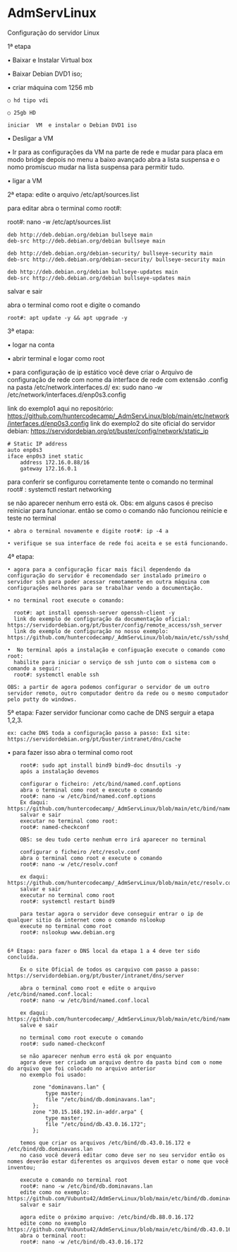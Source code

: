 # AdmServLinux
Configuração do servidor Linux


1ª etapa

• Baixar e Instalar Virtual box 

•  Baixar Debian DVD1 iso;

•  criar máquina com 1256 mb 

    ○ hd tipo vdi   
    
    ○ 25gb HD 
    
    iniciar  VM  e instalar o Debian DVD1 iso

• Desligar a VM 

• Ir para as configurações da VM na parte de rede e mudar para placa em modo bridge depois no menu a baixo avançado abra a lista suspensa e o nomo promíscuo mudar na lista suspensa para permitir tudo.

• ligar a VM 

    
2ª etapa:
edite o arquivo /etc/apt/sources.list   

para editar abra o terminal como root#: 

root#: nano -w /etc/apt/sources.list

    
    deb http://deb.debian.org/debian bullseye main
    deb-src http://deb.debian.org/debian bullseye main

    deb http://deb.debian.org/debian-security/ bullseye-security main
    deb-src http://deb.debian.org/debian-security/ bullseye-security main

    deb http://deb.debian.org/debian bullseye-updates main
    deb-src http://deb.debian.org/debian bullseye-updates main
    
salvar e sair

abra o terminal como root e digite o comando 
    
    root#: apt update -y && apt upgrade -y
    
    
3ª etapa: 

• logar na conta 

• abrir terminal e logar como root 

• para configuração de ip estático você deve criar o Arquivo de configuração de rede com nome da interface de rede com extensão .config na pasta /etc/network.interfaces.d/
ex: sudo nano -w /etc/network/interfaces.d/enp0s3.config

link do exemplo1 aqui no repositório: https://github.com/huntercodecamp/_AdmServLinux/blob/main/etc/network/interfaces.d/enp0s3.config
link do exemplo2 do site oficial do servidor debian: https://servidordebian.org/pt/buster/config/network/static_ip

    # Static IP address
    auto enp0s3
    iface enp0s3 inet static
        address 172.16.0.88/16
        gateway 172.16.0.1

para conferir se configurou corretamente tente o comando no terminal root# : systemctl restart networking 

se não aparecer nenhum erro está ok. 
Obs: em alguns casos é preciso reiniciar para funcionar. 
então se como o comando não funcionou reinicie e teste no terminal 

    • abra o terminal novamente e digite root#: ip -4 a

    • verifique se sua interface de rede foi aceita e se está funcionando.
    


4ª etapa: 

    • agora para a configuração ficar mais fácil dependendo da configuração do servidor é recomendado ser instalado primeiro o servidor ssh para poder acessar remotamente en outra máquina com configurações melhores para se trabalhar vendo a documentação.

    • no terminal root execute o comando: 

      root#: apt install openssh-server openssh-client -y 
      link do exemplo de configuração da documentação oficial: https://servidordebian.org/pt/buster/config/remote_access/ssh_server
      link do exemplo de configuração no nosso exemplo: https://github.com/huntercodecamp/_AdmServLinux/blob/main/etc/ssh/sshd_config

    •  No terminal após a instalação e configuação execute o comando como root: 
      habilite para iniciar o serviço de ssh junto com o sistema com o comando a seguir:
      root#: systemctl enable ssh

    OBS: a partir de agora podemos configurar o servidor de um outro servidor remoto, outro computador dentro da rede ou o mesmo computador pelo putty do windows.



5ª etapa: Fazer servidor funcionar como cache de DNS serguir a etapa 1,2,3.

    ex: cache DNS toda a configuração passo a passo: Ex1 site: https://servidordebian.org/pt/buster/intranet/dns/cache
   
   •  para fazer isso abra o terminal como root
    
        root#: sudo apt install bind9 bind9-doc dnsutils -y
        após a instalação devemos 
        
        configurar o ficheiro: /etc/bind/named.conf.options
        abra o terminal como root e execute o comando
        root#: nano -w /etc/bind/named.conf.options
        Ex daqui: https://github.com/huntercodecamp/_AdmServLinux/blob/main/etc/bind/named.conf.options
        salvar e sair
        executar no terminal como root: 
        root#: named-checkconf

        OBS: se deu tudo certo nenhum erro irá aparecer no terminal

        configurar o ficheiro /etc/resolv.conf
        abra o terminal como root e execute o comando 
        root#: nano -w /etc/resolv.conf

        ex daqui: https://github.com/huntercodecamp/_AdmServLinux/blob/main/etc/resolv.conf
        salvar e sair 
        executar no terminal como root 
        root#: systemctl restart bind9

        para testar agora o servidor deve conseguir entrar o ip de qualquer sitio da internet como o comando nslookup
        execute no terminal como root
        root#: nslookup www.debian.org
            
            
    6ª Etapa: para fazer o DNS local da etapa 1 a 4 deve ter sido concluída.
    
        Ex o site Oficial de todos os carquivo com passo a passo: https://servidordebian.org/pt/buster/intranet/dns/server
        
        abra o terminal como root e edite o arquivo /etc/bind/named.conf.local:
        root#: nano -w /etc/bind/named.conf.local
        
        ex daqui: https://github.com/huntercodecamp/_AdmServLinux/blob/main/etc/bind/named.conf.local
        salve e sair
        
        no terminal como root execute o comando 
        root#: sudo named-checkconf
        
        se não aparecer nenhum erro está ok por enquanto
        agora deve ser criado um arquivo dentro da pasta bind com o nome do arquivo que foi colocado no arquivo anterior
        no exemplo foi usado:
        
            zone "dominavans.lan" {
                type master;
                file "/etc/bind/db.dominavans.lan";
            };
            zone "30.15.168.192.in-addr.arpa" {
                type master;
                file "/etc/bind/db.43.0.16.172";
            };
            
        temos que criar os arquivos /etc/bind/db.43.0.16.172 e /etc/bind/db.dominavans.lan
        no caso você deverá editar como deve ser no seu servidor então os nomes deverão estar diferentes os arquivos devem estar o nome que você inventou;
        
        execute o comando no terminal root 
        root#: nano -w /etc/bind/db.dominavans.lan
        edite como no exemplo: https://github.com/Vubuntu42/AdmServLinux/blob/main/etc/bind/db.dominavans.lan
        salvar e sair
        
        agora edite o próximo arquivo: /etc/bind/db.88.0.16.172
        edite como no exemplo https://github.com/Vubuntu42/AdmServLinux/blob/main/etc/bind/db.43.0.16.172
        abra o terminal root: 
        root#: nano -w /etc/bind/db.43.0.16.172
